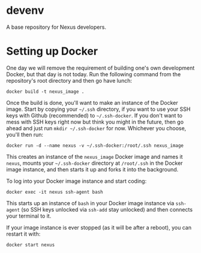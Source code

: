 # devenv

A base repository for Nexus developers.

# Setting up Docker

One day we will remove the requirement of building one's own development Docker,
but that day is not today. Run the following command from the repository's root
directory and then go have lunch:

```
docker build -t nexus_image .
```

Once the build is done, you'll want to make an instance of the Docker image.
Start by copying your `~/.ssh` directory, if you want to use your SSH keys with
Github (recommended) to `~/.ssh-docker`. If you don't want to mess with SSH keys
right now but think you might in the future, then go ahead and just run `mkdir
~/.ssh-docker` for now. Whichever you choose, you'll then run:

```
docker run -d --name nexus -v ~/.ssh-docker:/root/.ssh nexus_image
```

This creates an instance of the `nexus_image` Docker image and names it `nexus`,
mounts your `~/.ssh-docker` directory at `/root/.ssh` in the Docker image instance,
and then starts it up and forks it into the background.


To log into your Docker image instance and start coding:

```
docker exec -it nexus ssh-agent bash
```

This starts up an instance of `bash` in your Docker image instance via
`ssh-agent` (so SSH keys unlocked via `ssh-add` stay unlocked) and then connects
your terminal to it.

If your image instance is ever stopped (as it will be after a reboot), you can
restart it with:

```
docker start nexus
```
